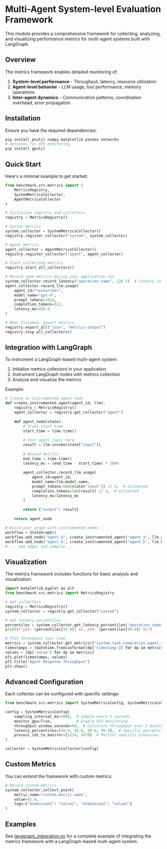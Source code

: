 # Multi-Agent System-level Evaluation Framework

This module provides a comprehensive framework for collecting, analyzing, and visualizing performance metrics for multi-agent systems built with LangGraph.

## Overview

The metrics framework enables detailed monitoring of:

1. **System-level performance** - Throughput, latency, resource utilization
2. **Agent-level behavior** - LLM usage, tool performance, memory operations  
3. **Inter-agent dynamics** - Communication patterns, coordination overhead, error propagation

## Installation

Ensure you have the required dependencies:

```bash
pip install psutil numpy matplotlib pandas networkx
# Optional for GPU monitoring
pip install gputil
```

## Quick Start

Here's a minimal example to get started:

```python
from benchmark.src.metrics import (
    MetricsRegistry, 
    SystemMetricsCollector,
    AgentMetricsCollector
)

# Initialize registry and collectors
registry = MetricsRegistry()

# System metrics
system_collector = SystemMetricsCollector()
registry.register_collector("system", system_collector)

# Agent metrics
agent_collector = AgentMetricsCollector()
registry.register_collector("agent", agent_collector)

# Start collecting metrics
registry.start_all_collectors()

# Record some metrics during your application run
system_collector.record_latency("operation_name", 120.5)  # latency in ms
agent_collector.record_llm_usage(
    agent_id="researcher", 
    model_name="gpt-4",
    prompt_tokens=1024, 
    completion_tokens=512,
    latency_ms=450.0
)

# When finished, export metrics
registry.export_all("json", "metrics_output")
registry.stop_all_collectors()
```

## Integration with LangGraph

To instrument a LangGraph-based multi-agent system:

1. Initialize metrics collectors in your application
2. Instrument LangGraph nodes with metrics collection
3. Analyze and visualize the metrics

Example:

```python
# Create an instrumented agent node
def create_instrumented_agent(agent_id, llm):
    registry = MetricsRegistry()
    agent_collector = registry.get_collector("agent")
    
    def agent_node(state):
        # Track start time
        start_time = time.time()
        
        # Your agent logic here
        result = llm.invoke(state["input"])
        
        # Record metrics
        end_time = time.time()
        latency_ms = (end_time - start_time) * 1000
        
        agent_collector.record_llm_usage(
            agent_id=agent_id,
            model_name=llm.model_name,
            prompt_tokens=len(state["input"]) // 4,  # estimated
            completion_tokens=len(result) // 4,  # estimated
            latency_ms=latency_ms
        )
        
        return {"output": result}
    
    return agent_node

# Build your graph with instrumented nodes
workflow = StateGraph()
workflow.add_node("agent_a", create_instrumented_agent("agent_a", llm_a))
workflow.add_node("agent_b", create_instrumented_agent("agent_b", llm_b))
# ... add edges and compile ...
```

## Visualization

The metrics framework includes functions for basic analysis and visualization:

```python
import matplotlib.pyplot as plt
from benchmark.src.metrics import MetricsRegistry

# Get collectors
registry = MetricsRegistry()
system_collector = registry.get_collector("system")

# Get latency percentiles
percentiles = system_collector.get_latency_percentiles("operation_name")
print(f"p50: {percentiles[50.0]} ms, p99: {percentiles[99.0]} ms")

# Plot throughput over time
metrics = system_collector.get_metrics(["system.task.completion.agent_response"])
timestamps = [datetime.fromisoformat(dp['timestamp']) for dp in metrics]
values = [dp['value'] for dp in metrics]
plt.plot(timestamps, values)
plt.title("Agent Response Throughput")
plt.show()
```

## Advanced Configuration

Each collector can be configured with specific settings:

```python
from benchmark.src.metrics import SystemMetricsConfig, SystemMetricsCollector

config = SystemMetricsConfig(
    sampling_interval_ms=5000,  # Sample every 5 seconds
    monitor_gpu=True,           # Enable GPU monitoring
    throughput_window_seconds=60,  # Calculate throughput over 1 minute
    latency_percentiles=[50.0, 90.0, 99.0, 99.9],  # Specific percentiles
    process_ids_to_monitor={1234, 5678}  # Monitor specific processes
)

collector = SystemMetricsCollector(config)
```

## Custom Metrics

You can extend the framework with custom metrics:

```python
# Record custom metrics
system_collector.collect_point(
    metric_name="custom.metric.name",
    value=42.0,
    tags={"dimension1": "value1", "dimension2": "value2"}
)
```

## Examples

See [langgraph_integration.py](../../examples/langgraph_integration.py) for a complete example of integrating the metrics framework with a LangGraph-based multi-agent system. 